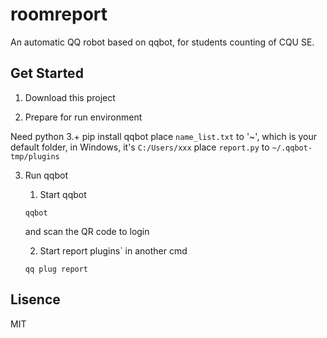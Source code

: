 # roomreport

An automatic QQ robot based on qqbot, for students counting of CQU SE.

## Get Started

1. Download this project

2. Prepare for run environment

Need python 3.+
pip install qqbot
place `name_list.txt` to '~', which is your default folder, in Windows, it's `C:/Users/xxx`
place `report.py` to `~/.qqbot-tmp/plugins`

3. Run qqbot

	1. Start qqbot
	
	```shell
	qqbot
	```
	and scan the QR code to login
	
	2. Start report plugins` in another cmd
	
	```shell
	qq plug report
	```

## Lisence

MIT
